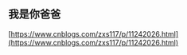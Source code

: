 ## 我是你爸爸

[https://www.cnblogs.com/zxs117/p/11242026.html](https://www.cnblogs.com/zxs117/p/11242026.html)







